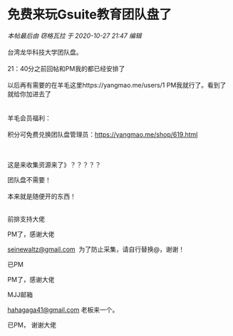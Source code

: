 # 免费来玩Gsuite教育团队盘了


<i class="pstatus"> 本帖最后由 窃格瓦拉 于 2020-10-27 21:47 编辑 </i><br />
<br />
台湾龙华科技大学团队盘。<br />
<br />
21：40分之前回帖和PM我的都已经安排了 <br />
<br />
以后再有需要的在羊毛这里https://yangmao.me/users/1 PM我就行了。看到了就给你加进去了<br />
<br />
<br />
羊毛会员福利：<br />
<br />
积分可免费兑换团队盘管理员：https://yangmao.me/shop/619.html<br />
<br />
<br />


这是来收集资源来了》？？？？？

团队盘不需要！<br />
<br />
本来就是随便开的东西！<br />
<br />
<img src="static/image/smiley/default/time.gif" smilieid="15" border="0" alt="" /><img src="static/image/smiley/default/time.gif" smilieid="15" border="0" alt="" /><img src="static/image/smiley/default/time.gif" smilieid="15" border="0" alt="" />

前排支持大佬

PM了，感谢大佬

<a href="mailto:seinewaltz@gmail.com">seinewaltz@gmail.com</a>&nbsp;&nbsp;为了防止采集，请自行替换@，谢谢！

已PM

PM了，感谢大佬<br />


MJJ邮箱<img src="static/image/smiley/default/titter.gif" smilieid="9" border="0" alt="" />

<a href="mailto:hahagaga41@gmail.com">hahagaga41@gmail.com</a> 老板来一个。

已PM， 谢谢大佬
